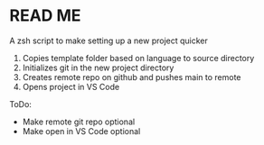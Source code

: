 # READ ME


A zsh script to make setting up a new project quicker

1. Copies template folder based on language to source directory
2. Initializes git in the new project directory
3. Creates remote repo on github and pushes main to remote
4. Opens project in VS Code


ToDo:
- Make remote git repo optional
- Make open in VS Code optional
